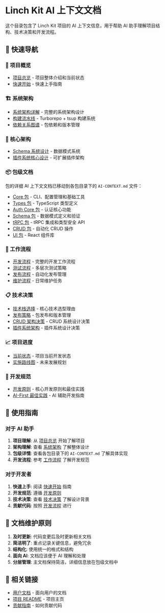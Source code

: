 # Linch Kit AI 上下文文档

这个目录包含了 Linch Kit 项目的 AI 上下文信息，用于帮助 AI 助手理解项目结构、技术决策和开发流程。

## 🎯 快速导航

### 📖 项目概览
- [项目总览](./project-overview.md) - 项目整体介绍和当前状态
- [快速开始](./QUICK-START.md) - 快速上手指南

### 🏗️ 系统架构
- [系统架构详解](./system/architecture.md) - 完整的系统架构设计
- [构建流水线](./system/build-pipeline.md) - Turborepo + tsup 构建系统
- [依赖关系图谱](./system/dependencies.md) - 包依赖和版本管理

### 🔧 核心架构
- [Schema 系统设计](./architecture/schema-system.md) - 数据模式系统
- [插件系统核心设计](./architecture/plugin-system-core.md) - 可扩展插件架构

### 📦 包级文档
包的详细 AI 上下文文档已移动到各包目录下的 `AI-CONTEXT.md` 文件：

- [Core 包](../packages/core/AI-CONTEXT.md) - CLI、配置管理和基础工具
- [Types 包](../packages/types/AI-CONTEXT.md) - TypeScript 类型定义
- [Auth Core 包](../packages/auth-core/AI-CONTEXT.md) - 认证核心功能
- [Schema 包](../packages/schema/AI-CONTEXT.md) - 数据模式定义和验证
- [tRPC 包](../packages/trpc/AI-CONTEXT.md) - tRPC 集成和类型安全 API
- [CRUD 包](../packages/crud/AI-CONTEXT.md) - 自动化 CRUD 操作
- [UI 包](../packages/ui/AI-CONTEXT.md) - React 组件库

### 🔄 工作流程
- [开发流程](./workflows/development.md) - 完整的开发工作流程
- [测试流程](./workflows/testing.md) - 多层次测试策略
- [发布流程](./workflows/release.md) - 自动化发布管理
- [维护流程](./workflows/maintenance.md) - 日常维护任务

### 📋 技术决策
- [技术栈选择](./decisions/tech-stack.md) - 核心技术选型理由
- [发布策略](./decisions/publishing-strategy.md) - 包发布和版本管理
- [CRUD 架构决策](./decisions/crud-architecture-decisions.md) - CRUD 系统设计决策
- [插件系统架构](./decisions/plugin-system-architecture.md) - 插件系统设计决策

### 📈 项目进度
- [当前状态](./progress/current-status.md) - 项目当前开发状态
- [实施路线图](./progress/implementation-roadmap.md) - 未来发展规划

### 📝 开发规范
- [开发原则](./principles/development-principles.md) - 核心开发原则和最佳实践
- [AI-First 最佳实践](./templates/ai-first-best-practices.md) - AI 辅助开发指南

## 🎯 使用指南

### 对于 AI 助手
1. **项目理解**: 从 [项目总览](./project-overview.md) 开始了解项目
2. **架构理解**: 查看 [系统架构](./system/architecture.md) 了解整体设计
3. **包级详情**: 查看各包目录下的 `AI-CONTEXT.md` 了解具体实现
4. **开发流程**: 参考 [工作流程](./workflows/) 了解开发规范

### 对于开发者
1. **快速上手**: 阅读 [快速开始](./QUICK-START.md) 指南
2. **开发规范**: 遵循 [开发原则](./principles/development-principles.md)
3. **技术决策**: 查看 [技术决策](./decisions/) 了解设计背景
4. **贡献代码**: 按照 [开发流程](./workflows/development.md) 进行

## 📝 文档维护原则

1. **及时更新**: 代码变更后及时更新相关文档
2. **简洁明了**: 重点记录关键信息，避免冗余
3. **结构化**: 使用统一的格式和结构
4. **面向 AI**: 文档应该便于 AI 理解和处理
5. **分层管理**: 主文档保持简洁，详细信息放在包级文档中

## 🔗 相关链接

- [用户文档](../docs/README.md) - 面向用户的文档
- [项目 README](../README.md) - 项目主页
- [贡献指南](./workflows/development.md) - 如何贡献代码
